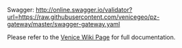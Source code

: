 Swagger: http://online.swagger.io/validator?url=https://raw.githubusercontent.com/venicegeo/pz-gateway/master/swagger-gateway.yaml

Please refer to the [Venice Wiki Page](https://github.com/venicegeo/venice/wiki/Pz-Gateway) for full documentation.

